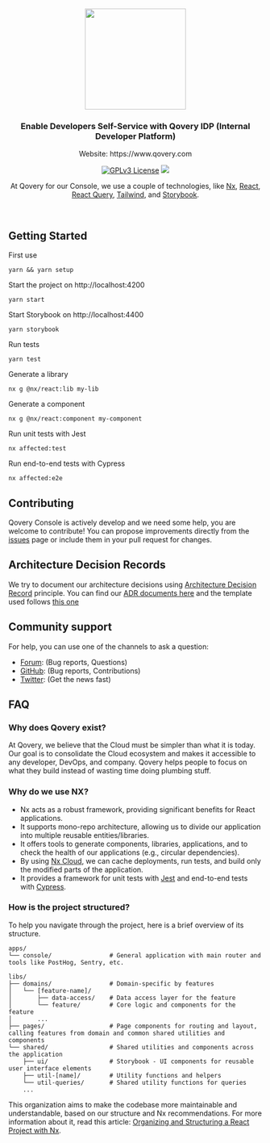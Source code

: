 <br  />

<p  align="center">

<a  href="https://qovery.com"  target="_blank">

<img  style="display: block; margin: auto; width: 200px;"  src="https://user-images.githubusercontent.com/533928/152318674-3d036713-8f05-4972-b6e1-1c84e27ea794.svg">
</a>
</p>

<h3 align="center">Enable Developers Self-Service with Qovery IDP (Internal Developer Platform)</h3>
        <p align="center">Website: https://www.qovery.com</p>

<p align="center">
<a href="https://opensource.org/licenses"><img alt="GPLv3 License" src="https://img.shields.io/badge/License-GPL%20v3-yellow.svg"></a>
<a href="https://codecov.io/github/Qovery/console" >
<img src="https://codecov.io/github/Qovery/console/branch/feat/ci-codecov/graph/badge.svg?token=O8SMO6PEQV"/>
</a>
</p>

<p align="center">
    At Qovery for our Console, we use a couple of technologies, like <a href="https://nx.dev" target="_blank">Nx</a>, <a href="https://reactjs.org" target="_blank">React</a>, <a href="https://tanstack.com/query/v3/" target="_blank">React Query</a>, <a href="https://tailwindcss.com" target="_blank">Tailwind</a>, and <a href="https://storybook.js.org" target="_blank">Storybook</a>.
</p>
<br />

## Getting Started

First use

    yarn && yarn setup

Start the project on http://localhost:4200

    yarn start

Start Storybook on http://localhost:4400

    yarn storybook

Run tests

    yarn test

Generate a library

    nx g @nx/react:lib my-lib

Generate a component

    nx g @nx/react:component my-component

Run unit tests with Jest

    nx affected:test

Run end-to-end tests with Cypress

    nx affected:e2e

## Contributing

Qovery Console is actively develop and we need some help, you are welcome to contribute! You can propose improvements directly from the [issues](https://github.com/Qovery/console/issues) page or include them in your pull request for changes.

## Architecture Decision Records

We try to document our architecture decisions using [Architecture Decision Record](https://github.com/joelparkerhenderson/architecture-decision-record) principle.
You can find our [ADR documents here](https://github.com/Qovery/console/tree/staging/adr) and the template used follows [this one](https://github.com/joelparkerhenderson/architecture-decision-record/tree/ab49e5ecad09b0e80c6ebeaf4f41c7958a2ad291/locales/en/templates/decision-record-template-by-michael-nygard)

## Community support

For help, you can use one of the channels to ask a question:

- [Forum](https://discuss.qovery.com/): (Bug reports, Questions)
- [GitHub](https://github.com/Qovery/console): (Bug reports, Contributions)
- [Twitter](https://twitter.com/qovery_): (Get the news fast)

## FAQ

### Why does Qovery exist?

At Qovery, we believe that the Cloud must be simpler than what it is today. Our goal is to consolidate the Cloud ecosystem and makes it accessible to any developer, DevOps, and company. Qovery helps people to focus on what they build instead of wasting time doing plumbing stuff.

### Why do we use NX?

- Nx acts as a robust framework, providing significant benefits for React applications.
- It supports mono-repo architecture, allowing us to divide our application into multiple reusable entities/libraries.
- It offers tools to generate components, libraries, applications, and to check the health of our applications (e.g., circular dependencies).
- By using [Nx Cloud](https://cloud.nx.app/orgs/62aaef82e814d400050ea393/workspaces/635932a66ecea758758f0563/overview), we can cache deployments, run tests, and build only the modified parts of the application.
- It provides a framework for unit tests with [Jest](https://jestjs.io/) and end-to-end tests with [Cypress](https://www.cypress.io/).

### How is the project structured?

To help you navigate through the project, here is a brief overview of its structure.

```
apps/
└── console/                # General application with main router and tools like PostHog, Sentry, etc.

libs/
├── domains/                # Domain-specific by features
│   └── [feature-name]/
│       ├── data-access/    # Data access layer for the feature
│       └── feature/        # Core logic and components for the feature
│       ...
├── pages/                  # Page components for routing and layout, calling features from domain and common shared utilities and components
└── shared/                 # Shared utilities and components across the application
    ├── ui/                 # Storybook - UI components for reusable user interface elements
    ├── util-[name]/        # Utility functions and helpers
    └── util-queries/       # Shared utility functions for queries
    ...
```

This organization aims to make the codebase more maintainable and understandable, based on our structure and Nx recommendations. For more information about it, read this article: [Organizing and Structuring a React Project with Nx](https://www.qovery.com/blog/nx-architecture-part-1-organizing-and-structuring-a-react-project-with-nx/).
